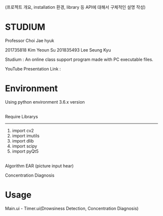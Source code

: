 (프로젝트 개요, installation 환경, library 등 API에 대해서 구체적인 설명 작성)

# STUDIUM
Professor Choi Jae hyuk 

201735818 Kim Yeoun Su
201835493 Lee Seung Kyu


Studium : 
An online class support program made with PC executable files.

YouTube Presentation Link : 

# Environment
Using python environment 3.6.x version

<br> Require Librarys
***
1. import cv2
2. import imutils
3. import dlib
4. import scipy
5. import pyQt5


<br> Algorithm
EAR
(picture input hear)

Concentration Diagnosis


# Usage

Main.ui - Timer.ui(Drowsiness Detection, Concentration Diagnosis)


